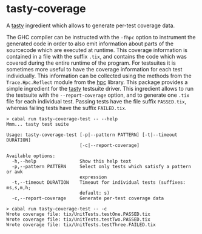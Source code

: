# tasty-coverage

A [tasty](https://hackage.haskell.org/package/tasty) ingredient which allows to generate per-test coverage data.

The GHC compiler can be instructed with the `-fhpc` option to instrument the generated code in order to also emit information about parts of the sourcecode which are executed at runtime.
This coverage information is contained in a file with the suffix `.tix`, and contains the code which was covered during the entire runtime of the program.
For testsuites it is sometimes more useful to have the coverage information for each test individually.
This information can be collected using the methods from the `Trace.Hpc.Reflect` module from the [hpc](https://hackage.haskell.org/package/hpc) library.
This package provides a simple ingredient for the [tasty](https://hackage.haskell.org/package/tasty) testsuite driver.
This ingredient allows to run the testsuite with the `--report-coverage` option, and to generate one `.tix` file for each
individual test.
Passing tests have the file suffix `PASSED.tix`, whereas failing tests have the suffix `FAILED.tix`.

```console
> cabal run tasty-coverage-test -- --help
Mmm... tasty test suite

Usage: tasty-coverage-test [-p|--pattern PATTERN] [-t|--timeout DURATION] 
                           [-c|--report-coverage]

Available options:
  -h,--help                Show this help text
  -p,--pattern PATTERN     Select only tests which satisfy a pattern or awk
                           expression
  -t,--timeout DURATION    Timeout for individual tests (suffixes: ms,s,m,h;
                           default: s)
  -c,--report-coverage     Generate per-test coverage data

> cabal run tasty-coverage-test -- -c
Wrote coverage file: tix/UnitTests.testOne.PASSED.tix
Wrote coverage file: tix/UnitTests.testTwo.PASSED.tix
Wrote coverage file: tix/UnitTests.testThree.FAILED.tix
```
